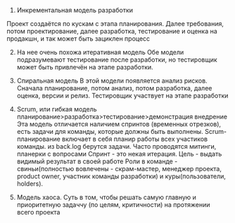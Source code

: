 1. Инкрементальная модель разработки

Проект создаётся по кускам с этапа планирования. Далее требования, потом проектирование, далее разработка, тестирование и оценка на продакшн, и так может быть зациклен процесс

2. На нее очень похожа итеративная модель
Обе модели подразумевают тестирование после разработки, но тестировщик может быть привлечён на этапе разработки.

3. Спиральная модель
В этой модели появляется анализ рисков. Сначала планирование, потом анализ, потом разработка, далее оценка, версии и релиз.
Тестировщик участвует на этапе разработки

4. Scrum, или гибкая модель
планирование>разработка>тестирование>демонстрация
внедрение
Эта модель отличается наличием спринтов (временных отрезков), есть задачи для команды, которые должны быть выполнены. Scrum-планирование включает в себя планир работы всех участиков команды. 
из back.log берутся задачи. Часто проводятся митинги, планерки с вопросами
Спринт - это некая итерация. Цель - выдать видимый результат в своей работе
Роли в команде - свиньи(полностью вовлечены - скрам-мастер, менеджер проекта, product owner, участник команды разработки) и куры(пользователи, holders).

5. Модель хаоса. Суть в том, чтобы решать самую главную и приоритетную задаччу (по целям, критичности) на протяжении всего проекта

